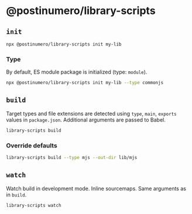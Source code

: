 # @postinumero/library-scripts

## `init`

```sh
npx @postinumero/library-scripts init my-lib
```

### Type

By default, ES module package is initialized (type: `module`).

```sh
npx @postinumero/library-scripts init my-lib --type commonjs
```

## `build`

Target types and file extensions are detected using `type`, `main`, `exports` values in `package.json`. Additional arguments are passed to Babel.

```sh
library-scripts build
```

### Override defaults

```sh
library-scripts build --type mjs --out-dir lib/mjs
```

## `watch`

Watch build in development mode. Inline sourcemaps. Same arguments as in `build`.

```sh
library-scripts watch
```

